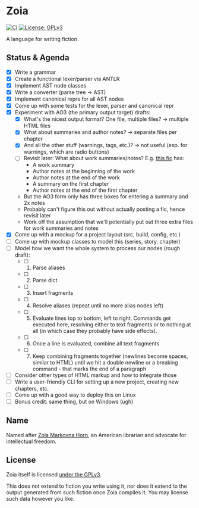 # Zoia

[![CI](https://github.com/Infernio/zoia/actions/workflows/ci.yaml/badge.svg)](https://github.com/Infernio/zoia/actions/workflows/ci.yaml)
[![License: GPLv3](https://img.shields.io/badge/license-GPLv3-blue.svg)](LICENSE)

A language for writing fiction.

## Status & Agenda
- [x] Write a grammar
- [x] Create a functional lexer/parser via ANTLR
- [x] Implement AST node classes
- [x] Write a converter (parse tree -> AST)
- [x] Implement canonical reprs for all AST nodes
- [x] Come up with some tests for the lexer, parser and canonical repr
- [x] Experiment with AO3 (the primary output target) drafts:
  - [x] What's the nicest output format? One file, multiple files? -> multiple HTML files
  - [x] What about summaries and author notes? -> separate files per chapter
  - [x] And all the other stuff (warnings, tags, etc.)? -> not useful (esp. for warnings, which are radio buttons)
  - [ ] Revisit later: What about work summaries/notes? E.g. [this fic](https://archiveofourown.org/works/24293356/chapters/58558123) has:
    - A work summary
    - Author notes at the beginning of the work
    - Author notes at the end of the work
    - A summary on the first chapter
    - Author notes at the end of the first chapter
  - But the AO3 form only has three boxes for entering a summary and 2x notes
  - Probably can't figure this out without actually posting a fic, hence revisit later
  - Work off the assumption that we'll potentially put out three extra files for work summaries and notes
- [x] Come up with a mockup for a project layout (src, build, config, etc.)
- [ ] Come up with mockup classes to model this (series, story, chapter)
- [ ] Model how we want the whole system to process our nodes (rough draft):
  - [ ] 1. Parse aliases
  - [ ] 2. Parse dict
  - [ ] 3. Insert fragments
  - [ ] 4. Resolve aliases (repeat until no more alias nodes left)
  - [ ] 5. Evaluate lines top to bottom, left to right.
           Commands get executed here, resolving either to text fragments
           or to nothing at all (in which case they probably have side effects).
  - [ ] 6. Once a line is evaluated, combine all text fragments
  - [ ] 7. Keep combining fragments together (newlines become spaces, similar
           to HTML) until we hit a double newline or a breaking command - that
           marks the end of a paragraph
- [ ] Consider other types of HTML markup and how to integrate those
- [ ] Write a user-friendly CLI for setting up a new project, creating new
      chapters, etc.
- [ ] Come up with a good way to deploy this on Linux
- [ ] Bonus credit: same thing, but on Windows (ugh)

## Name
Named after [Zoia Markovna Horn](https://en.wikipedia.org/wiki/Zoia_Horn),
an American librarian and advocate for intellectual freedom.

## License
Zoia itself is licensed [under the GPLv3](LICENSE).

This does not extend to fiction you write using it, nor does it extend to
the output generated from such fiction once Zoia compiles it. You may
license such data however you like.

